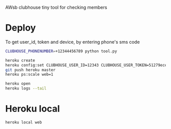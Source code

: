 AWsb clubhouse tiny tool for checking members

# Deploy

To get user_id,  token and device, by entering phone's sms code
```sh
CLUBHOUSE_PHONENUMBER=+12344456789 python tool.py
```

```sh
heroku create
heroku config:set CLUBHOUSE_USER_ID=12343 CLUBHOUSE_USER_TOKEN=51279ece00ef0ebd8fa2d076752c9856af941dce CLUBHOUSE_USER_DEVICE=449E6094-D7CC-4EE4-AD51-01972695E081 
git push heroku master
heroku ps:scale web=1

heroku open
heroku logs --tail
```

# Heroku local

```sh
heroku local web
```
